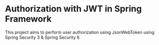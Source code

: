 # Authorization with JWT in Spring Framework

This project aims to perform user authorization using JsonWebToken using Spring Security 3 & Spring Security 6
